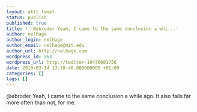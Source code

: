 ```yaml
---
layout: aktt_tweet
status: publish
published: true
title: ! '@ebroder Yeah, I came to the same conclusion a whi...'
author: nelhage
author_login: nelhage
author_email: nelhage@mit.edu
author_url: http://nelhage.com
wordpress_id: 563
wordpress_url: http://twitter-10476601756
date: 2010-03-14 13:18:48.000000000 +01:00
categories: []
tags: []
---
```

@ebroder Yeah, I came to the same conclusion a while ago. It also fails far
more often than not, for me.
